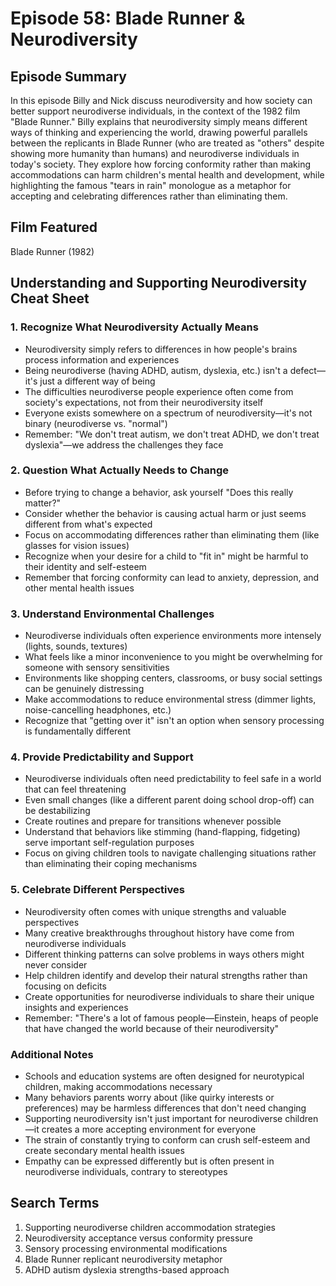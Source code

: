 # Episode 58: Blade Runner & Neurodiversity

## Episode Summary
In this episode Billy and Nick discuss neurodiversity and how society can better support neurodiverse individuals, in the context of the 1982 film "Blade Runner." Billy explains that neurodiversity simply means different ways of thinking and experiencing the world, drawing powerful parallels between the replicants in Blade Runner (who are treated as "others" despite showing more humanity than humans) and neurodiverse individuals in today's society. They explore how forcing conformity rather than making accommodations can harm children's mental health and development, while highlighting the famous "tears in rain" monologue as a metaphor for accepting and celebrating differences rather than eliminating them.

## Film Featured
Blade Runner (1982)

## Understanding and Supporting Neurodiversity Cheat Sheet

### 1. Recognize What Neurodiversity Actually Means
- Neurodiversity simply refers to differences in how people's brains process information and experiences
- Being neurodiverse (having ADHD, autism, dyslexia, etc.) isn't a defect—it's just a different way of being
- The difficulties neurodiverse people experience often come from society's expectations, not from their neurodiversity itself
- Everyone exists somewhere on a spectrum of neurodiversity—it's not binary (neurodiverse vs. "normal")
- Remember: "We don't treat autism, we don't treat ADHD, we don't treat dyslexia"—we address the challenges they face

### 2. Question What Actually Needs to Change
- Before trying to change a behavior, ask yourself "Does this really matter?"
- Consider whether the behavior is causing actual harm or just seems different from what's expected
- Focus on accommodating differences rather than eliminating them (like glasses for vision issues)
- Recognize when your desire for a child to "fit in" might be harmful to their identity and self-esteem
- Remember that forcing conformity can lead to anxiety, depression, and other mental health issues

### 3. Understand Environmental Challenges
- Neurodiverse individuals often experience environments more intensely (lights, sounds, textures)
- What feels like a minor inconvenience to you might be overwhelming for someone with sensory sensitivities
- Environments like shopping centers, classrooms, or busy social settings can be genuinely distressing
- Make accommodations to reduce environmental stress (dimmer lights, noise-cancelling headphones, etc.)
- Recognize that "getting over it" isn't an option when sensory processing is fundamentally different

### 4. Provide Predictability and Support
- Neurodiverse individuals often need predictability to feel safe in a world that can feel threatening
- Even small changes (like a different parent doing school drop-off) can be destabilizing
- Create routines and prepare for transitions whenever possible
- Understand that behaviors like stimming (hand-flapping, fidgeting) serve important self-regulation purposes
- Focus on giving children tools to navigate challenging situations rather than eliminating their coping mechanisms

### 5. Celebrate Different Perspectives
- Neurodiversity often comes with unique strengths and valuable perspectives
- Many creative breakthroughs throughout history have come from neurodiverse individuals
- Different thinking patterns can solve problems in ways others might never consider
- Help children identify and develop their natural strengths rather than focusing on deficits
- Create opportunities for neurodiverse individuals to share their unique insights and experiences
- Remember: "There's a lot of famous people—Einstein, heaps of people that have changed the world because of their neurodiversity"

### Additional Notes
- Schools and education systems are often designed for neurotypical children, making accommodations necessary
- Many behaviors parents worry about (like quirky interests or preferences) may be harmless differences that don't need changing
- Supporting neurodiversity isn't just important for neurodiverse children—it creates a more accepting environment for everyone
- The strain of constantly trying to conform can crush self-esteem and create secondary mental health issues
- Empathy can be expressed differently but is often present in neurodiverse individuals, contrary to stereotypes

## Search Terms
1. Supporting neurodiverse children accommodation strategies
2. Neurodiversity acceptance versus conformity pressure
3. Sensory processing environmental modifications
4. Blade Runner replicant neurodiversity metaphor
5. ADHD autism dyslexia strengths-based approach